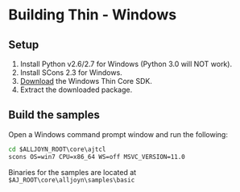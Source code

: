 # Building Thin - Windows

## Setup
1. Install Python v2.6/2.7 for Windows (Python 3.0 will NOT work).
2. Install SCons 2.3 for Windows.
3. [Download][download] the Windows Thin Core SDK.
4. Extract the downloaded package.

## Build the samples
Open a Windows command prompt window and run the following:

```bat
cd $ALLJOYN_ROOT\core\ajtcl
scons OS=win7 CPU=x86_64 WS=off MSVC_VERSION=11.0
```

Binaries for the samples are located at `$AJ_ROOT\core\alljoyn\samples\basic`

[download]: https://allseenalliance.org/framework/download
[build-app-thin-library]:  /develop/tutorial/thin-app
